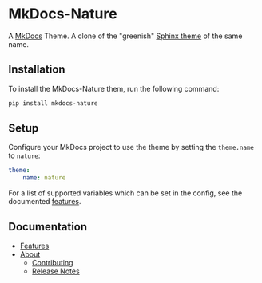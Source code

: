 # MkDocs-Nature

A [MkDocs] Theme. A clone of the "greenish" [Sphinx theme] of the same name.

## Installation

To install the MkDocs-Nature them, run the following command:

```sh
pip install mkdocs-nature
```

## Setup

Configure your MkDocs project to use the theme by setting the `theme.name` to `nature`:

```yaml
theme:
    name: nature
```

For a list of supported variables which can be set in the config, see the
documented [features](features.md).

## Documentation

- [Features](features.md)
- [About](about.md)
    - [Contributing](contributing.md)
    - [Release Notes](release-notes.md)


[MkDocs]: https://www.mkdocs.org
[Sphinx theme]: http://www.sphinx-doc.org/en/stable/theming.html?highlight=nature#builtin-themes
